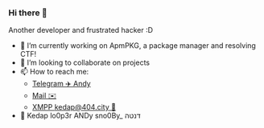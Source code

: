 ### Hi there 👋

Another developer and frustrated hacker :D

- 🔭 I’m currently working on ApmPKG, a package manager and resolving CTF!
- 👯 I’m looking to collaborate on projects
- 📫 How to reach me: 
  - [Telegram ✈️ Andy](https://t.me/Kedap_Develop)
  - [Mail ✉️](mail:dxhqezk@hi2.in)
  - [XMPP kedap@404.city 💬](xmpp:kedap@404.city)
- 👤 Kedap lo0p3r ANDy sno0By_ דנטה
